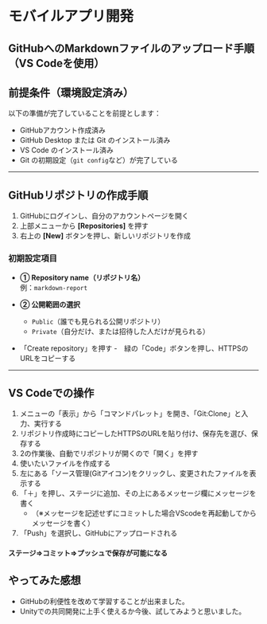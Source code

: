 # モバイルアプリ開発

## GitHubへのMarkdownファイルのアップロード手順（VS Codeを使用）

##  前提条件（環境設定済み）

以下の準備が完了していることを前提とします：

- GitHubアカウント作成済み
- GitHub Desktop または Git のインストール済み
- VS Code のインストール済み
- Git の初期設定（`git config`など）が完了している

---

## GitHubリポジトリの作成手順

1. GitHubにログインし、自分のアカウントページを開く
2. 上部メニューから **[Repositories]** を押す
3. 右上の **[New]** ボタンを押し、新しいリポジトリを作成

###  初期設定項目

- **① Repository name（リポジトリ名）**  
  例：`markdown-report`

- **② 公開範囲の選択**
  - `Public`（誰でも見られる公開リポジトリ）
  - `Private`（自分だけ、または招待した人だけが見られる）
- 「Create repository」を押す
-　緑の「Code」ボタンを押し、HTTPSのURLをコピーする

---

## VS Codeでの操作

1. メニューの「表示」から「コマンドパレット」を開き、「Git:Clone」と入力、実行する
2. リポジトリ作成時にコピーしたHTTPSのURLを貼り付け、保存先を選び、保存する
3. 2の作業後、自動でリポジトリが開くので「開く」を押す
4. 使いたいファイルを作成する
5. 左にある「ソース管理(Gitアイコン)をクリックし、変更されたファイルを表示する
6. 「＋」を押し、ステージに追加、その上にあるメッセージ欄にメッセージを書く
    - （※メッセージを記述せずにコミットした場合VScodeを再起動してからメッセージを書く）
7. 「Push」を選択し、GitHubにアップロードされる
#### ステージ⇒コミット⇒プッシュで保存が可能になる

## やってみた感想
- GitHubの利便性を改めて学習することが出来ました。
- Unityでの共同開発に上手く使えるか今後、試してみようと思いました。
